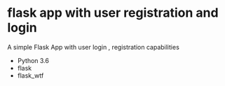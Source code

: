 # flask app with user registration and login
A simple Flask App with user login , registration capabilities

  - Python 3.6
  - flask
  - flask_wtf
